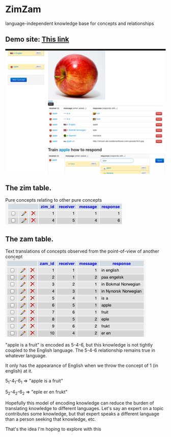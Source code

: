 ZimZam
=======

language-independent knowledge base for concepts and relationships

## Demo site: [This link](http://zimzam.dev.bratliensoftware.com/)

![screenshot](http://github.com/chrisbratlien/zim-zam/raw/master/screenshot.png)


## The zim table. 

Pure concepts relating to other pure concepts    
![zim table](http://github.com/chrisbratlien/zim-zam/raw/master/zim.png)


## The zam table. 

Text translations of concepts observed from the point-of-view of another concept    
![zam table](http://github.com/chrisbratlien/zim-zam/raw/master/zam.png)


"apple is a fruit" is encoded as 5-4-6, but this knowledge is not tightly coupled to the English language. The 5-4-6 relationship remains true in whatever language.

It only has the appearance of English when we throw the concept of 1 (in english) at it.

5<sub>1</sub>-4<sub>1</sub>-6<sub>1</sub> => "apple is a fruit"

5<sub>2</sub>-4<sub>2</sub>-6<sub>2</sub> => "eple er en frukt"


Hopefully this model of encoding knowledge can reduce the burden of translating knowledge to different languages. Let's say an expert on a topic contributes some knowledge, but that expert speaks a different language than a person seeking that knowledge, etc.

That's the idea I'm hoping to explore with this